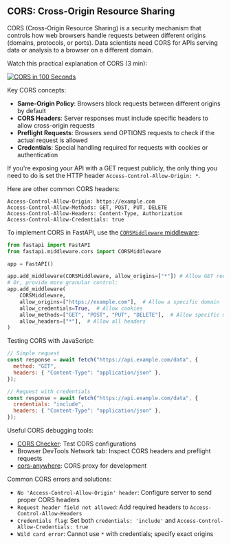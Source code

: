 ## CORS: Cross-Origin Resource Sharing

CORS (Cross-Origin Resource Sharing) is a security mechanism that controls how web browsers handle requests between different origins (domains, protocols, or ports). Data scientists need CORS for APIs serving data or analysis to a browser on a different domain.

Watch this practical explanation of CORS (3 min):

[![CORS in 100 Seconds](https://i.ytimg.com/vi_webp/4KHiSt0oLJ0/sddefault.webp)](https://youtu.be/4KHiSt0oLJ0)

Key CORS concepts:

- **Same-Origin Policy**: Browsers block requests between different origins by default
- **CORS Headers**: Server responses must include specific headers to allow cross-origin requests
- **Preflight Requests**: Browsers send OPTIONS requests to check if the actual request is allowed
- **Credentials**: Special handling required for requests with cookies or authentication

If you're exposing your API with a GET request publicly, the only thing you need to do is set the HTTP header `Access-Control-Allow-Origin: *`.

Here are other common CORS headers:

```http
Access-Control-Allow-Origin: https://example.com
Access-Control-Allow-Methods: GET, POST, PUT, DELETE
Access-Control-Allow-Headers: Content-Type, Authorization
Access-Control-Allow-Credentials: true
```

To implement CORS in FastAPI, use the [`CORSMiddleware` middleware](https://fastapi.tiangolo.com/tutorial/cors/):

```python
from fastapi import FastAPI
from fastapi.middleware.cors import CORSMiddleware

app = FastAPI()

app.add_middleware(CORSMiddleware, allow_origins=["*"]) # Allow GET requests from all origins
# Or, provide more granular control:
app.add_middleware(
    CORSMiddleware,
    allow_origins=["https://example.com"],  # Allow a specific domain
    allow_credentials=True,  # Allow cookies
    allow_methods=["GET", "POST", "PUT", "DELETE"],  # Allow specific methods
    allow_headers=["*"],  # Allow all headers
)
```

Testing CORS with JavaScript:

```javascript
// Simple request
const response = await fetch("https://api.example.com/data", {
  method: "GET",
  headers: { "Content-Type": "application/json" },
});

// Request with credentials
const response = await fetch("https://api.example.com/data", {
  credentials: "include",
  headers: { "Content-Type": "application/json" },
});
```

Useful CORS debugging tools:

- [CORS Checker](https://cors-test.codehappy.dev/): Test CORS configurations
- Browser DevTools Network tab: Inspect CORS headers and preflight requests
- [cors-anywhere](https://github.com/Rob--W/cors-anywhere): CORS proxy for development

Common CORS errors and solutions:

- `No 'Access-Control-Allow-Origin' header`: Configure server to send proper CORS headers
- `Request header field not allowed`: Add required headers to `Access-Control-Allow-Headers`
- `Credentials flag`: Set both `credentials: 'include'` and `Access-Control-Allow-Credentials: true`
- `Wild card error`: Cannot use `*` with credentials; specify exact origins
